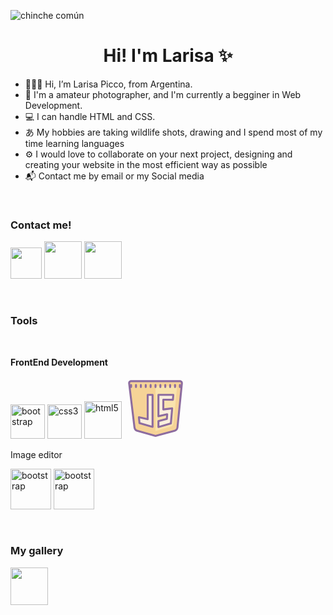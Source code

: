 ![chinche común](https://user-images.githubusercontent.com/120819110/208546059-0daf90fb-d6b9-4e04-a49f-6c4bee8efda7.jpg)

<h1 align="center"> Hi! I'm Larisa ✨ </h1>

-  🙋🏻‍♀️ Hi, I’m Larisa Picco, from Argentina. <br>
-  📸 I'm a amateur photographer, and I'm currently a begginer in Web Development. <br>
-  💻 I can handle HTML and CSS. <br>
-  あ My hobbies are taking wildlife shots, drawing and I spend most of my time learning languages <br>
-  ⚙️ I would love to collaborate on your next project, designing and creating your website in the most efficient way as possible <br>
-  📬 Contact me by email or my Social media</p> <br>


<H3> Contact me! </h3>
  
<a href="https://www.linkedin.com/in/larisa-p-66518522a" target="_blank"><img src="https://img.icons8.com/doodle/48/null/linkedin--v2.png" width="50" height="50"></img></a>
<a href="https://www.instagram.com/laritaulianova/" target="_blank"><img src="https://img.icons8.com/clouds/100/null/instagram-new--v1.png" width="60" height="60"></img></a>
<a href="https://www.facebook.com/neptune.murasaki.9/" target="_blank"><img src="https://img.icons8.com/plasticine/100/null/facebook-new.png" width="60" height="60"></img></a>

<br>
<h3> Tools </h3> <br>

<b>FrontEnd Development</b>

<a href="https://getbootstrap.com" target="_blank"><img src="https://img.icons8.com/external-tal-revivo-filled-tal-revivo/24/null/external-bootstrap-a-free-and-open-source-css-framework-logo-filled-tal-revivo.png" alt="bootstrap" width="55" height="55"></img></a>
<a href="https://www.w3schools.com/css/" target="_blank"><img src="https://img.icons8.com/dusk/64/null/css3.png" alt="css3" width="55" height="55"></img></a> 
<a href="https://www.w3.org/html/" target="_blank"><img src="https://img.icons8.com/external-flaticons-lineal-color-flat-icons/64/null/external-html-5-mobile-app-development-flaticons-lineal-color-flat-icons.png" alt="html5" width="60" height="60"></img></a>
<a href="https://www.w3schools.com/js/" target="_blank"><svg xmlns="http://www.w3.org/2000/svg" x="0px" y="0px" width="100" height="100" viewBox="0 0 64 64">
<path fill="#f6d397" d="M5.015,7.244l5.466,45.246c0.194,1.603,1.337,2.935,2.9,3.379l17.535,4.977	c0.709,0.201,1.46,0.206,2.172,0.013l18.442-4.996c1.614-0.437,2.789-1.817,2.955-3.471l4.549-45.187C59.153,6.024,58.22,5,57.025,5	H7.019C5.809,5,4.87,6.051,5.015,7.244z"></path><path fill="#f9e3ae" d="M52.357,10H32v46c0.298,0.002,0.595-0.039,0.885-0.123l15.002-4.371	c1.313-0.382,2.269-1.59,2.404-3.037l3.701-36.539C54.088,10.896,53.329,10,52.357,10z"></path><path fill="#8d6c9f" d="M32.025,62c-0.465,0-0.93-0.064-1.382-0.191l-17.536-4.978c-1.956-0.556-3.377-2.213-3.619-4.221	L4.021,7.364c-0.103-0.85,0.165-1.705,0.733-2.347C5.328,4.371,6.153,4,7.019,4h50.007c0.854,0,1.672,0.363,2.244,0.995	c0.567,0.628,0.845,1.47,0.76,2.311L55.48,52.492c-0.206,2.051-1.688,3.794-3.688,4.336L33.35,61.824	C32.916,61.941,32.471,62,32.025,62z M7.019,6c-0.298,0-0.57,0.122-0.767,0.344C6.06,6.561,5.973,6.838,6.008,7.124l0,0	l5.467,45.246c0.146,1.206,1.001,2.202,2.18,2.537l17.535,4.977c0.533,0.152,1.103,0.155,1.637,0.009l18.442-4.996	c1.205-0.326,2.098-1.374,2.222-2.605l4.549-45.187c0.028-0.284-0.062-0.557-0.253-0.769C57.59,6.119,57.319,6,57.025,6H7.019z"></path><path fill="#8d6c9f" d="M57,12c-0.553,0-1-0.448-1-1V9c0-0.552,0.447-1,1-1s1,0.448,1,1v2C58,11.552,57.553,12,57,12z M52,12	c-0.553,0-1-0.448-1-1V9c0-0.552,0.447-1,1-1s1,0.448,1,1v2C53,11.552,52.553,12,52,12z M47,12c-0.553,0-1-0.448-1-1V9	c0-0.552,0.447-1,1-1s1,0.448,1,1v2C48,11.552,47.553,12,47,12z M42,12c-0.553,0-1-0.448-1-1V9c0-0.552,0.447-1,1-1s1,0.448,1,1v2	C43,11.552,42.553,12,42,12z M37,12c-0.553,0-1-0.448-1-1V9c0-0.552,0.447-1,1-1s1,0.448,1,1v2C38,11.552,37.553,12,37,12z M32,12	c-0.553,0-1-0.448-1-1V9c0-0.552,0.447-1,1-1s1,0.448,1,1v2C33,11.552,32.553,12,32,12z M27,12c-0.553,0-1-0.448-1-1V9	c0-0.552,0.447-1,1-1s1,0.448,1,1v2C28,11.552,27.553,12,27,12z M22,12c-0.553,0-1-0.448-1-1V9c0-0.552,0.447-1,1-1s1,0.448,1,1v2	C23,11.552,22.553,12,22,12z M17,12c-0.553,0-1-0.448-1-1V9c0-0.552,0.447-1,1-1s1,0.448,1,1v2C18,11.552,17.553,12,17,12z M12,12	c-0.553,0-1-0.448-1-1V9c0-0.552,0.447-1,1-1s1,0.448,1,1v2C13,11.552,12.553,12,12,12z M7,12c-0.553,0-1-0.448-1-1V9	c0-0.552,0.447-1,1-1s1,0.448,1,1v2C8,11.552,7.553,12,7,12z"></path><path fill="#faefde" d="M24,19c0,8.333,0,16.667,0,25c-3-0.667-6-1.333-9-2c0.205,2,0.41,4,0.615,6	c4.462,1.272,8.923,2.543,13.385,3.815V19C27.333,19,25.667,19,24,19z"></path><path fill="#faefde" d="M49.821,24.048L50.256,19C45.171,19,40.085,19,35,19c0,7.333,0,14.667,0,22	c2.982-0.689,5.964-1.378,8.946-2.066l-0.316,4.733C40.754,44.444,37.877,45.222,35,46c0,2,0,4,0,6	c4.244-1.219,8.488-2.437,12.732-3.656l1.33-15.461C46.042,33.255,43.021,33.628,40,34c0-3.333,0-6.667,0-10	C43.274,24.016,46.547,24.032,49.821,24.048z"></path><path fill="#8d6c9f" d="M29,52.815c-0.092,0-0.184-0.013-0.274-0.038l-13.385-3.815c-0.394-0.112-0.679-0.453-0.721-0.86	l-0.615-6c-0.032-0.32,0.091-0.636,0.33-0.849c0.241-0.214,0.567-0.299,0.882-0.229L23,42.753V19c0-0.552,0.447-1,1-1h5	c0.553,0,1,0.448,1,1v32.815c0,0.313-0.147,0.609-0.397,0.798C29.427,52.746,29.215,52.815,29,52.815z M16.541,47.224L28,50.49V20	h-3v24c0,0.303-0.138,0.59-0.374,0.78c-0.237,0.19-0.546,0.262-0.843,0.196l-7.647-1.699L16.541,47.224z"></path><path fill="#8d6c9f" d="M35,53c-0.215,0-0.426-0.069-0.602-0.201C34.147,52.61,34,52.314,34,52v-6	c0-0.452,0.303-0.848,0.739-0.965l7.94-2.147l0.179-2.677l-7.634,1.763c-0.293,0.071-0.607-0.001-0.847-0.191S34,41.305,34,41V19	c0-0.552,0.447-1,1-1h15.257c0.28,0,0.548,0.118,0.737,0.324c0.189,0.207,0.283,0.483,0.259,0.762l-0.436,5.048	c-0.044,0.519-0.521,0.946-1.001,0.914L41,25.005v7.864l7.94-0.979c0.296-0.036,0.599,0.063,0.816,0.272	c0.217,0.209,0.328,0.505,0.302,0.806l-1.33,15.461c-0.035,0.413-0.322,0.761-0.72,0.875l-12.732,3.655	C35.186,52.987,35.093,53,35,53z M36,46.766v3.907l10.795-3.1l1.165-13.546l-7.838,0.966c-0.281,0.034-0.569-0.054-0.784-0.244	S39,34.287,39,34V24c0-0.266,0.106-0.521,0.295-0.709s0.413-0.286,0.71-0.291l8.899,0.044L49.167,20H36v19.743l7.722-1.783	c0.307-0.073,0.632,0.007,0.873,0.213c0.241,0.205,0.37,0.512,0.35,0.828l-0.316,4.733c-0.028,0.426-0.325,0.787-0.737,0.898	L36,46.766z"></path>" alt="javascript" width="55"></svg></a>
<br>

<p>Image editor</p>

<a href="https://www.adobe.com/la/products/photoshop/free-trial-download.html" target="_blank"><img src="https://img.icons8.com/plasticine/100/null/adobe-photoshop.png" alt="bootstrap" width="65" height="65"></img></a>
<a href="https://lightroom.adobe.com/" target="_blank"><img src="https://img.icons8.com/plasticine/100/null/adobe-lightroom.png" alt="bootstrap" width="65" height="65"></img></a>

<br>
<H3> My gallery </h3>

<a href="https://www.flickr.com/photos/neptunegalaxy" target="_blank"><img src="https://img.icons8.com/clouds/100/null/flickr.png" width="60" height="60"></img></a>
<!---
LarisaPicco/LarisaPicco is a ✨ special ✨ repository because its `README.md` (this file) appears on your GitHub profile.
You can click the Preview link to take a look at your changes.
--->
